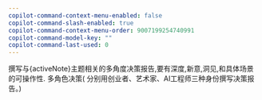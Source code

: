 ```yaml
---
copilot-command-context-menu-enabled: false
copilot-command-slash-enabled: true
copilot-command-context-menu-order: 9007199254740991
copilot-command-model-key: ""
copilot-command-last-used: 0
---
```

撰写与{activeNote}主题相关的多角度决策报告,要有深度,新意,洞见,和具体场景的可操作性. 
多角色决策( 分别用创业者、艺术家、AI工程师三种身份撰写决策报告。)